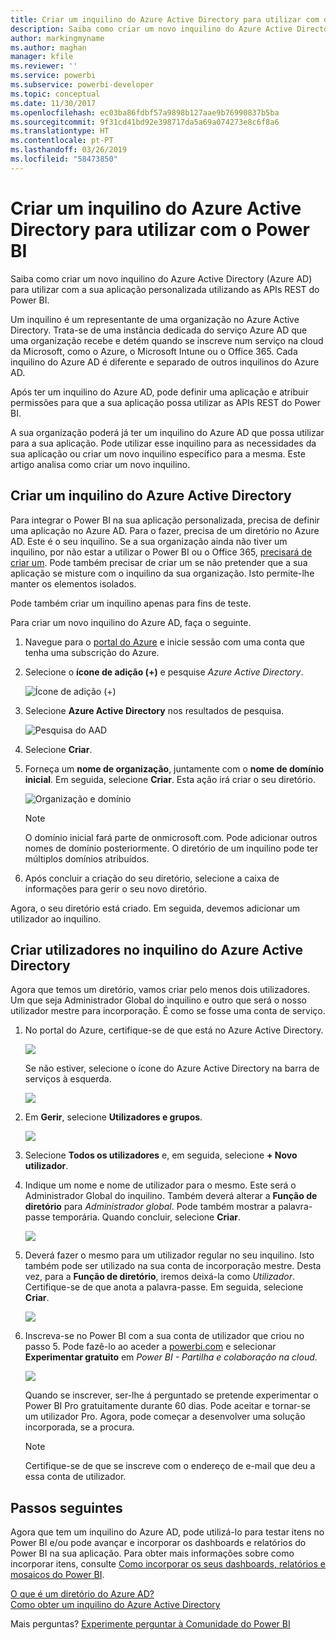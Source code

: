 ```yaml
---
title: Criar um inquilino do Azure Active Directory para utilizar com o Power BI
description: Saiba como criar um novo inquilino do Azure Active Directory (Azure AD) para utilizar com a sua aplicação personalizada utilizando as APIs REST do Power BI.
author: markingmyname
ms.author: maghan
manager: kfile
ms.reviewer: ''
ms.service: powerbi
ms.subservice: powerbi-developer
ms.topic: conceptual
ms.date: 11/30/2017
ms.openlocfilehash: ec03ba86fdbf57a9898b127aae9b76990837b5ba
ms.sourcegitcommit: 9f31cd41bd92e398717da5a69a074273e8c6f8a6
ms.translationtype: HT
ms.contentlocale: pt-PT
ms.lasthandoff: 03/26/2019
ms.locfileid: "58473850"
---
```

# <a name="create-an-azure-active-directory-tenant-to-use-with-power-bi"></a>Criar um inquilino do Azure Active Directory para utilizar com o Power BI

Saiba como criar um novo inquilino do Azure Active Directory (Azure AD) para utilizar com a sua aplicação personalizada utilizando as APIs REST do Power BI.

Um inquilino é um representante de uma organização no Azure Active Directory. Trata-se de uma instância dedicada do serviço Azure AD que uma organização recebe e detém quando se inscreve num serviço na cloud da Microsoft, como o Azure, o Microsoft Intune ou o Office 365. Cada inquilino do Azure AD é diferente e separado de outros inquilinos do Azure AD.

Após ter um inquilino do Azure AD, pode definir uma aplicação e atribuir permissões para que a sua aplicação possa utilizar as APIs REST do Power BI.

A sua organização poderá já ter um inquilino do Azure AD que possa utilizar para a sua aplicação. Pode utilizar esse inquilino para as necessidades da sua aplicação ou criar um novo inquilino específico para a mesma. Este artigo analisa como criar um novo inquilino.

## <a name="create-an-azure-active-directory-tenant"></a>Criar um inquilino do Azure Active Directory

Para integrar o Power BI na sua aplicação personalizada, precisa de definir uma aplicação no Azure AD. Para o fazer, precisa de um diretório no Azure AD. Este é o seu inquilino. Se a sua organização ainda não tiver um inquilino, por não estar a utilizar o Power BI ou o Office 365, [precisará de criar um](https://docs.microsoft.com/azure/active-directory/develop/active-directory-howto-tenant). Pode também precisar de criar um se não pretender que a sua aplicação se misture com o inquilino da sua organização. Isto permite-lhe manter os elementos isolados.

Pode também criar um inquilino apenas para fins de teste.

Para criar um novo inquilino do Azure AD, faça o seguinte.

1. Navegue para o [portal do Azure](https://portal.azure.com) e inicie sessão com uma conta que tenha uma subscrição do Azure.

2. Selecione o **ícone de adição (+)** e pesquise *Azure Active Directory*.

    ![Ícone de adição (+)](media/create-an-azure-active-directory-tenant/new-directory.png)

3. Selecione **Azure Active Directory** nos resultados de pesquisa.

    ![Pesquisa do AAD](media/create-an-azure-active-directory-tenant/new-directory2.png)

4. Selecione **Criar**.

5. Forneça um **nome de organização**, juntamente com o **nome de domínio inicial**. Em seguida, selecione **Criar**. Esta ação irá criar o seu diretório.

    ![Organização e domínio](media/create-an-azure-active-directory-tenant/organization-and-domain.png)

   > [!NOTE]
   > O domínio inicial fará parte de onmicrosoft.com. Pode adicionar outros nomes de domínio posteriormente. O diretório de um inquilino pode ter múltiplos domínios atribuídos.

6. Após concluir a criação do seu diretório, selecione a caixa de informações para gerir o seu novo diretório.

Agora, o seu diretório está criado. Em seguida, devemos adicionar um utilizador ao inquilino.

## <a name="create-some-users-in-your-azure-active-directory-tenant"></a>Criar utilizadores no inquilino do Azure Active Directory

Agora que temos um diretório, vamos criar pelo menos dois utilizadores. Um que seja Administrador Global do inquilino e outro que será o nosso utilizador mestre para incorporação. É como se fosse uma conta de serviço.

1. No portal do Azure, certifique-se de que está no Azure Active Directory.

    ![](media/create-an-azure-active-directory-tenant/aad-flyout.png)

    Se não estiver, selecione o ícone do Azure Active Directory na barra de serviços à esquerda.

    ![](media/create-an-azure-active-directory-tenant/aad-service.png)
2. Em **Gerir**, selecione **Utilizadores e grupos**.

    ![](media/create-an-azure-active-directory-tenant/users-and-groups.png)
3. Selecione **Todos os utilizadores** e, em seguida, selecione **+ Novo utilizador**.
4. Indique um nome e nome de utilizador para o mesmo. Este será o Administrador Global do inquilino. Também deverá alterar a **Função de diretório** para *Administrador global*. Pode também mostrar a palavra-passe temporária. Quando concluir, selecione **Criar**.

    ![](media/create-an-azure-active-directory-tenant/global-admin.png)

5. Deverá fazer o mesmo para um utilizador regular no seu inquilino. Isto também pode ser utilizado na sua conta de incorporação mestre. Desta vez, para a **Função de diretório**, iremos deixá-la como *Utilizador*. Certifique-se de que anota a palavra-passe. Em seguida, selecione **Criar**.

    ![](media/create-an-azure-active-directory-tenant/pbiembed-user.png)
6. Inscreva-se no Power BI com a sua conta de utilizador que criou no passo 5. Pode fazê-lo ao aceder a [powerbi.com](https://powerbi.microsoft.com/get-started/) e selecionar **Experimentar gratuito** em *Power BI - Partilha e colaboração na cloud*.

    ![](media/create-an-azure-active-directory-tenant/try-powerbi-free.png)

    Quando se inscrever, ser-lhe á perguntado se pretende experimentar o Power BI Pro gratuitamente durante 60 dias. Pode aceitar e tornar-se um utilizador Pro. Agora, pode começar a desenvolver uma solução incorporada, se a procura.

   > [!NOTE]
   > Certifique-se de que se inscreve com o endereço de e-mail que deu a essa conta de utilizador.

## <a name="next-steps"></a>Passos seguintes

Agora que tem um inquilino do Azure AD, pode utilizá-lo para testar itens no Power BI e/ou pode avançar e incorporar os dashboards e relatórios do Power BI na sua aplicação. Para obter mais informações sobre como incorporar itens, consulte [Como incorporar os seus dashboards, relatórios e mosaicos do Power BI](embedding-content.md).

[O que é um diretório do Azure AD?](https://docs.microsoft.com/azure/active-directory/active-directory-whatis)  
[Como obter um inquilino do Azure Active Directory](https://docs.microsoft.com/azure/active-directory/develop/active-directory-howto-tenant)  

Mais perguntas? [Experimente perguntar à Comunidade do Power BI](http://community.powerbi.com/)
